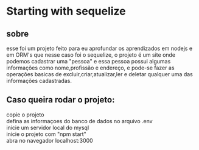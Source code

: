 # Starting with sequelize
## sobre
esse foi um projeto feito para eu aprofundar os aprendizados em nodejs e em ORM's que nesse caso foi o sequelize, o projeto é um site onde 
podemos cadastrar uma "pessoa" e essa pessoa possui algumas informações como nome,profissão e endereço, e pode-se fazer as operações basicas
de excluir,criar,atualizar,ler e deletar qualquer uma das informações cadastradas.

## Caso queira rodar o projeto:
<div>
copie o projeto
<br>
defina as informaçoes do banco de dados no arquivo .env
  <br>
  inicie um servidor local do mysql
  <br>
inicie o projeto com "npm start"
  <br>
abra no navegador localhost:3000

</div>
